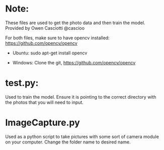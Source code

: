 # Note:
These files are used to get the photo data and then train the model. 
Provided by Owen Casciotti @cascioo

For both files, make sure to have opencv installed: https://github.com/opencv/opencv
- Ubuntu:
sudo apt-get install opencv

- Windows: 
Clone the git, https://github.com/opencv/opencv

# test.py:
Used to train the model. Ensure it is pointing to the correct directory with the photos that you will need to input.

# ImageCapture.py
Used as a python script to take pictures with some sort of camera module on your computer. 
Change the folder name to desired name.
